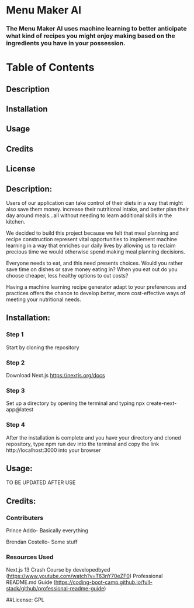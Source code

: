 # Menu Maker AI

### The Menu Maker AI uses machine learning to better anticipate what kind of recipes you might enjoy making based on the ingredients you have in your possession.

# Table of Contents

## Description
## Installation
## Usage
## Credits
## License

## Description:

Users of our application can take control of their diets in a way that might also save them money. increase their nutritional intake, 
and better plan their day around meals...all without needing to learn additional skills in the kitchen. 

We decided to build this project because we felt that meal planning and recipe construction represent vital opportunities to implement machine 
learning in a way that enriches our daily lives by allowing us to reclaim precious time we would otherwise spend making meal planning decisions. 

Everyone needs to eat, and this need presents choices. Would you rather save time on dishes or save money eating in? When you eat out do you choose 
cheaper, less healthy options to cut costs? 

Having a machine learning recipe generator adapt to your preferences and practices offers the chance to develop better, more cost-effective ways of 
meeting your nutritional needs.


## Installation:

### Step 1
Start by cloning the repository

### Step 2
Download Next.js https://nextjs.org/docs

### Step 3
Set up a directory by opening the terminal and typing npx create-next-app@latest

### Step 4
After the installation is complete and you have your directory and cloned repository, type 
npm run dev into the terminal and copy the link http://localhost:3000 into your browser

## Usage:

TO BE UPDATED AFTER USE

## Credits:

### Contributers
Prince Addo- Basically everything

Brendan Costello- Some stuff

### Resources Used
Next.js 13 Crash Course by developedbyed (https://www.youtube.com/watch?v=T63nY70eZF0)
Professional README.md Guide (https://coding-boot-camp.github.io/full-stack/github/professional-readme-guide)

##License:
GPL
